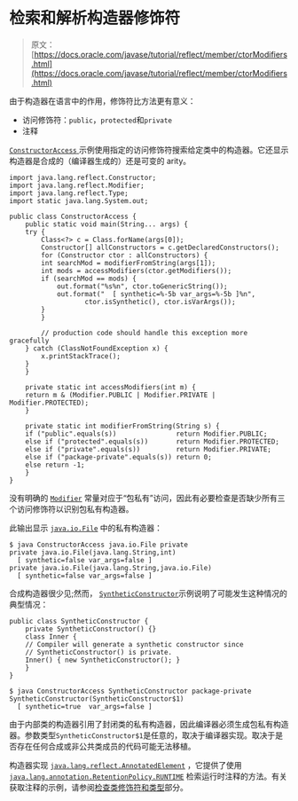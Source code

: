# 检索和解析构造器修饰符

> 原文： [https://docs.oracle.com/javase/tutorial/reflect/member/ctorModifiers.html](https://docs.oracle.com/javase/tutorial/reflect/member/ctorModifiers.html)

由于构造器在语言中的作用，修饰符比方法更有意义：

*   访问修饰符：`public`，`protected`和`private`
*   注释

[``ConstructorAccess`` ](example/ConstructorAccess.java)示例使用指定的访问修饰符搜索给定类中的构造器。它还显示构造器是合成的（编译器生成的）还是可变的 arity。

```
import java.lang.reflect.Constructor;
import java.lang.reflect.Modifier;
import java.lang.reflect.Type;
import static java.lang.System.out;

public class ConstructorAccess {
    public static void main(String... args) {
	try {
	    Class<?> c = Class.forName(args[0]);
	    Constructor[] allConstructors = c.getDeclaredConstructors();
	    for (Constructor ctor : allConstructors) {
		int searchMod = modifierFromString(args[1]);
		int mods = accessModifiers(ctor.getModifiers());
		if (searchMod == mods) {
		    out.format("%s%n", ctor.toGenericString());
		    out.format("  [ synthetic=%-5b var_args=%-5b ]%n",
			       ctor.isSynthetic(), ctor.isVarArgs());
		}
	    }

        // production code should handle this exception more gracefully
	} catch (ClassNotFoundException x) {
	    x.printStackTrace();
	}
    }

    private static int accessModifiers(int m) {
	return m & (Modifier.PUBLIC | Modifier.PRIVATE | Modifier.PROTECTED);
    }

    private static int modifierFromString(String s) {
	if ("public".equals(s))               return Modifier.PUBLIC;
	else if ("protected".equals(s))       return Modifier.PROTECTED;
	else if ("private".equals(s))         return Modifier.PRIVATE;
	else if ("package-private".equals(s)) return 0;
	else return -1;
    }
}

```

没有明确的 [`Modifier`](https://docs.oracle.com/javase/8/docs/api/java/lang/reflect/Modifier.html) 常量对应于“包私有”访问，因此有必要检查是否缺少所有三个访问修饰符以识别包私有构造器。

此输出显示 [`java.io.File`](https://docs.oracle.com/javase/8/docs/api/java/io/File.html) 中的私有构造器：

```
$ java ConstructorAccess java.io.File private
private java.io.File(java.lang.String,int)
  [ synthetic=false var_args=false ]
private java.io.File(java.lang.String,java.io.File)
  [ synthetic=false var_args=false ]

```

合成构造器很少见;然而， [``SyntheticConstructor``](example/SyntheticConstructor.java)示例说明了可能发生这种情况的典型情况：

```
public class SyntheticConstructor {
    private SyntheticConstructor() {}
    class Inner {
	// Compiler will generate a synthetic constructor since
	// SyntheticConstructor() is private.
	Inner() { new SyntheticConstructor(); }
    }
}

```

```
$ java ConstructorAccess SyntheticConstructor package-private
SyntheticConstructor(SyntheticConstructor$1)
  [ synthetic=true  var_args=false ]

```

由于内部类的构造器引用了封闭类的私有构造器，因此编译器必须生成包私有构造器。参数类型`SyntheticConstructor$1`是任意的，取决于编译器实现。取决于是否存在任何合成或非公共类成员的代码可能无法移植。

构造器实现 [`java.lang.reflect.AnnotatedElement`](https://docs.oracle.com/javase/8/docs/api/java/lang/reflect/AnnotatedElement.html) ，它提供了使用 [`java.lang.annotation.RetentionPolicy.RUNTIME`](https://docs.oracle.com/javase/8/docs/api/java/lang/annotation/RetentionPolicy.html#RUNTIME) 检索运行时注释的方法。有关获取注释的示例，请参阅[检查类修饰符和类型](../class/classModifiers.html)部分。